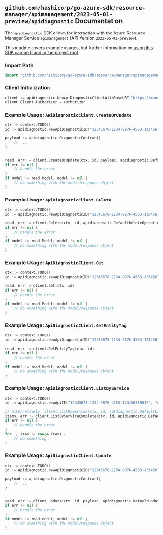 ## `github.com/hashicorp/go-azure-sdk/resource-manager/apimanagement/2023-05-01-preview/apidiagnostic` Documentation

The `apidiagnostic` SDK allows for interaction with the Azure Resource Manager Service `apimanagement` (API Version `2023-05-01-preview`).

This readme covers example usages, but further information on [using this SDK can be found in the project root](https://github.com/hashicorp/go-azure-sdk/tree/main/docs).

### Import Path

```go
import "github.com/hashicorp/go-azure-sdk/resource-manager/apimanagement/2023-05-01-preview/apidiagnostic"
```

### Client Initialization

```go
client := apidiagnostic.NewApiDiagnosticClientWithBaseURI("https://management.azure.com")
client.Client.Authorizer = authorizer
```

### Example Usage: `ApiDiagnosticClient.CreateOrUpdate`

```go
ctx := context.TODO()
id := apidiagnostic.NewApiDiagnosticID("12345678-1234-9876-4563-123456789012", "example-resource-group", "serviceName", "apiId", "diagnosticId")

payload := apidiagnostic.DiagnosticContract{
	// ...
}


read, err := client.CreateOrUpdate(ctx, id, payload, apidiagnostic.DefaultCreateOrUpdateOperationOptions())
if err != nil {
	// handle the error
}
if model := read.Model; model != nil {
	// do something with the model/response object
}
```

### Example Usage: `ApiDiagnosticClient.Delete`

```go
ctx := context.TODO()
id := apidiagnostic.NewApiDiagnosticID("12345678-1234-9876-4563-123456789012", "example-resource-group", "serviceName", "apiId", "diagnosticId")

read, err := client.Delete(ctx, id, apidiagnostic.DefaultDeleteOperationOptions())
if err != nil {
	// handle the error
}
if model := read.Model; model != nil {
	// do something with the model/response object
}
```

### Example Usage: `ApiDiagnosticClient.Get`

```go
ctx := context.TODO()
id := apidiagnostic.NewApiDiagnosticID("12345678-1234-9876-4563-123456789012", "example-resource-group", "serviceName", "apiId", "diagnosticId")

read, err := client.Get(ctx, id)
if err != nil {
	// handle the error
}
if model := read.Model; model != nil {
	// do something with the model/response object
}
```

### Example Usage: `ApiDiagnosticClient.GetEntityTag`

```go
ctx := context.TODO()
id := apidiagnostic.NewApiDiagnosticID("12345678-1234-9876-4563-123456789012", "example-resource-group", "serviceName", "apiId", "diagnosticId")

read, err := client.GetEntityTag(ctx, id)
if err != nil {
	// handle the error
}
if model := read.Model; model != nil {
	// do something with the model/response object
}
```

### Example Usage: `ApiDiagnosticClient.ListByService`

```go
ctx := context.TODO()
id := apidiagnostic.NewApiID("12345678-1234-9876-4563-123456789012", "example-resource-group", "serviceName", "apiId")

// alternatively `client.ListByService(ctx, id, apidiagnostic.DefaultListByServiceOperationOptions())` can be used to do batched pagination
items, err := client.ListByServiceComplete(ctx, id, apidiagnostic.DefaultListByServiceOperationOptions())
if err != nil {
	// handle the error
}
for _, item := range items {
	// do something
}
```

### Example Usage: `ApiDiagnosticClient.Update`

```go
ctx := context.TODO()
id := apidiagnostic.NewApiDiagnosticID("12345678-1234-9876-4563-123456789012", "example-resource-group", "serviceName", "apiId", "diagnosticId")

payload := apidiagnostic.DiagnosticContract{
	// ...
}


read, err := client.Update(ctx, id, payload, apidiagnostic.DefaultUpdateOperationOptions())
if err != nil {
	// handle the error
}
if model := read.Model; model != nil {
	// do something with the model/response object
}
```
